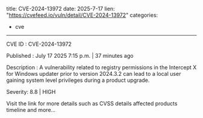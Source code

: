  
title: CVE-2024-13972
date: 2025-7-17
lien: "https://cvefeed.io/vuln/detail/CVE-2024-13972"
categories:
  - cve
---

CVE ID : CVE-2024-13972

Published :  July 17
2025
7:15 p.m. | 37 minutes ago

Description : A vulnerability related to registry permissions in the Intercept X for Windows updater prior to version 2024.3.2 can lead to a local user gaining system level privileges during a product upgrade.

Severity: 8.8 | HIGH

Visit the link for more details
such as CVSS details
affected products
timeline
and more...
